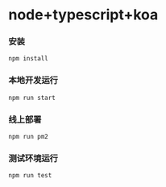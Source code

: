 
# node+typescript+koa



### 安装

    npm install

### 本地开发运行

    npm run start

### 线上部署

    npm run pm2
    
### 测试环境运行

    npm run test
        
    
